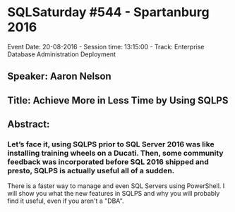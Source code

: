 # SQLSaturday #544 - Spartanburg 2016
Event Date: 20-08-2016 - Session time: 13:15:00 - Track: Enterprise Database Administration  Deployment
## Speaker: Aaron Nelson
## Title: Achieve More in Less Time by Using SQLPS
## Abstract:
### Let’s face it, using SQLPS prior to SQL Server 2016 was like installing training wheels on a Ducati.   Then, some community feedback was incorporated before SQL 2016 shipped and presto, SQLPS is actually useful all of a sudden.

There is a faster way to manage and even SQL Servers using PowerShell.  I will show you what the new features in SQLPS and why you will probably find it useful, even if you aren't a "DBA".
